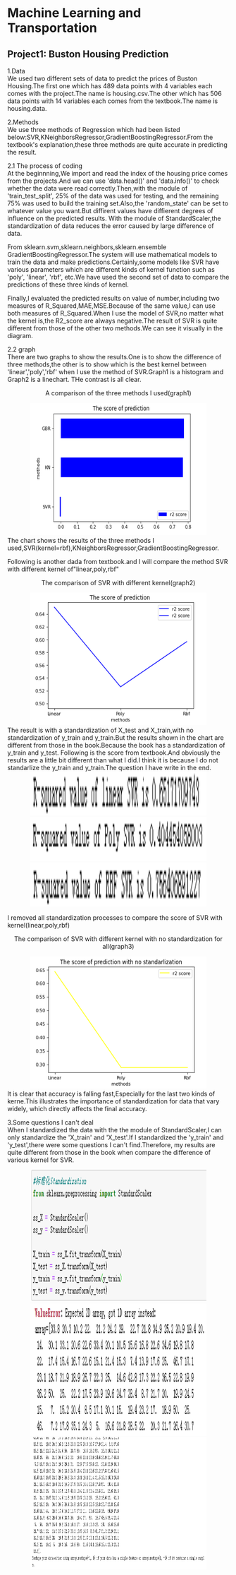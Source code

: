 # Machine Learning and Transportation
## Project1: Buston Housing Prediction

1.Data  
We used two different sets of data to predict the prices of Buston Housing.The first one which has 489 data points with 4 variables each comes with the project.The name is housing.csv.The other which has 506 data points with 14 variables each comes from the textbook.The name is housing.data.

2.Methods  
We use three methods of Regression which had been listed below:SVR,KNeighborsRegressor,GradientBoostingRegressor.From the textbook's explanation,these three methods are quite accurate in predicting the result.

2.1 The process of coding  
At the beginnning,We import and read the index of the housing price comes from the projects.And we can use 'data.head()' and 'data.info()' to check whether the data were read correctly.Then,with the module of 'train_test_split', 25% of the data was used for testing, and the remaining 75% was used to build the training set.Also,the 'random_state' can be set to whatever value you want.But diffirent values have diffierent degrees of influence on the predicted results. With the module of StandardScaler,the standardization of data reduces the error caused by large difference of data.

From sklearn.svm,sklearn.neighbors,sklearn.ensemble GradientBoostingRegressor.The system will use mathematical models to train the data and  make predictions.Certainly,some models like SVR have various parameters which are different kinds of kernel function such as  'poly', 'linear', 'rbf', etc.We have used the second set of data to compare the predictions of these three kinds of kernel.

Finally,I evaluated the predicted results on value of number,including two measures of R_Squared,MAE,MSE.Because of the same value,I can use both measures of R_Squared.When I use the model of SVR,no matter what the kernel is,the R2_score are always negative.The result of SVR is quite different from those of the other two methods.We can see it visually in the diagram.

2.2 graph  
  There are two graphs to show the results.One is to show the difference of three methods,the other is to show which is the best kernel between 'linear','poly','rbf' when I use the method of SVR.Graph1 is a histogram and Graph2 is a linechart. THe contrast is all clear.  

<p align="center">A comparison of the three methods I used(graph1)</p>
<div align=center><img src="https://github.com/zzy-98012/Machine-learning/blob/main/image/picture1.PNG" height="300" width="400"/></div>  
  The chart shows the results of the three methods I used,SVR(kernel=rbf),KNeighborsRegressor,GradientBoostingRegressor.

Following is another dada from textbook.and I will compare the method SVR with different kernel of"linear,poly,rbf"
<p align="center">The comparison of SVR with different kernel(graph2)</p>
<div align=center><img src="https://github.com/zzy-98012/Machine-learning/blob/main/image/picture2.PNG" height="300" width="400"/></div> 
  The result is with a standardization of X_test and X_train,with no standardization of y_train and y_train.But the results shown in the chart are different from those in the book.Because the book has a standardization of y_train and y_test. 
  Following is the score from textbook.And obviously the results are a little bit different than what I did.I think it is because I do not standarlize the y_train and y_train.The question I have write in the end.
<div align=center><img src="https://github.com/zzy-98012/Machine-learning/blob/main/image/book1.PNG" height="100" width="400"/></div> 
<div align=center><img src="https://github.com/zzy-98012/Machine-learning/blob/main/image/book2.PNG" height="100" width="400"/></div>  
<div align=center><img src="https://github.com/zzy-98012/Machine-learning/blob/main/image/book3.PNG" height="100" width="400"/></div> 

I removed all standardization processes to compare the score of SVR with kernel(linear,poly,rbf)
<p align="center">The comparison of SVR with different kernel with no standardization for all(graph3)</p>
<div align=center><img src="https://github.com/zzy-98012/Machine-learning/blob/main/image/picture3.PNG" height="300" width="400"/></div>       
  It is clear that accuracy is falling fast,Especially for the last two kinds of kerne.This illustrates the importance of standardization for data that vary widely, which directly affects the final accuracy.

3.Some questions I can't deal  
  When I standardized the data with the the module of StandardScaler,I can only standardize the 'X_train' and 'X_test'.If I standardized the 'y_train' and 'y_test',there were some questions I can't find.Therefore, my results are quite different from those in the book when compare the difference of various kernel for SVR.
<div align=center><img src="https://github.com/zzy-98012/Machine-learning/blob/main/image/error1.PNG" height="300" width="400"/></div> 
<div align=center><img src="https://github.com/zzy-98012/Machine-learning/blob/main/image/error2.PNG" height="300" width="400"/></div> 
<div align=center><img src="https://github.com/zzy-98012/Machine-learning/blob/main/image/error3.PNG" height="300" width="400"/></div> 
